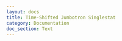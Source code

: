 ```yaml
---
layout: docs
title: Time-Shifted Jumbotron Singlestat
category: Documentation
doc_section: Text
---
```

